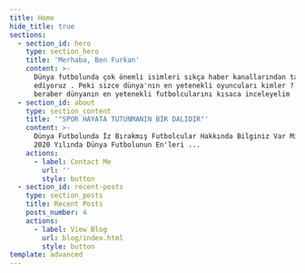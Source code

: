 ```yaml
---
title: Home
hide_title: true
sections:
  - section_id: hero
    type: section_hero
    title: 'Merhaba, Ben Furkan'
    content: >-
      Dünya futbolunda çok önemli isimleri sıkça haber kanallarından takip
      ediyoruz . Peki sizce dünya'nın en yetenekli oyuncuları kimler ? Gelin hep
      beraber dünyanın en yetenekli futbolcularını kısaca inceleyelim
  - section_id: about
    type: section_content
    title: '"SPOR HAYATA TUTUNMANIN BİR DALIDIR"'
    content: >-
      Dünya Futbolunda İz Bırakmış Futbolcular Hakkında Bilginiz Var Mı ? İşte
      2020 Yılında Dünya Futbolunun En'leri ...
    actions:
      - label: Contact Me
        url: ''
        style: button
  - section_id: recent-posts
    type: section_posts
    title: Recent Posts
    posts_number: 4
    actions:
      - label: View Blog
        url: blog/index.html
        style: button
template: advanced
---
```

